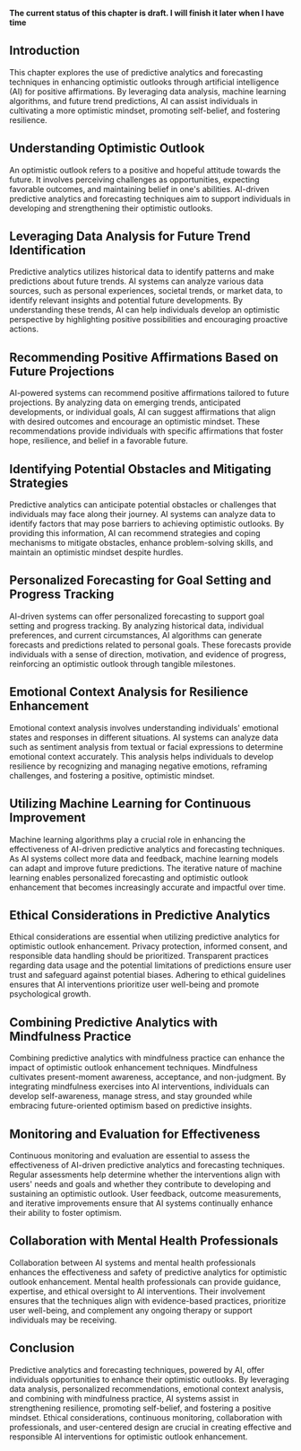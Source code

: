 **The current status of this chapter is draft. I will finish it later when I have time**

Introduction
------------

This chapter explores the use of predictive analytics and forecasting techniques in enhancing optimistic outlooks through artificial intelligence (AI) for positive affirmations. By leveraging data analysis, machine learning algorithms, and future trend predictions, AI can assist individuals in cultivating a more optimistic mindset, promoting self-belief, and fostering resilience.

Understanding Optimistic Outlook
--------------------------------

An optimistic outlook refers to a positive and hopeful attitude towards the future. It involves perceiving challenges as opportunities, expecting favorable outcomes, and maintaining belief in one's abilities. AI-driven predictive analytics and forecasting techniques aim to support individuals in developing and strengthening their optimistic outlooks.

Leveraging Data Analysis for Future Trend Identification
--------------------------------------------------------

Predictive analytics utilizes historical data to identify patterns and make predictions about future trends. AI systems can analyze various data sources, such as personal experiences, societal trends, or market data, to identify relevant insights and potential future developments. By understanding these trends, AI can help individuals develop an optimistic perspective by highlighting positive possibilities and encouraging proactive actions.

Recommending Positive Affirmations Based on Future Projections
--------------------------------------------------------------

AI-powered systems can recommend positive affirmations tailored to future projections. By analyzing data on emerging trends, anticipated developments, or individual goals, AI can suggest affirmations that align with desired outcomes and encourage an optimistic mindset. These recommendations provide individuals with specific affirmations that foster hope, resilience, and belief in a favorable future.

Identifying Potential Obstacles and Mitigating Strategies
---------------------------------------------------------

Predictive analytics can anticipate potential obstacles or challenges that individuals may face along their journey. AI systems can analyze data to identify factors that may pose barriers to achieving optimistic outlooks. By providing this information, AI can recommend strategies and coping mechanisms to mitigate obstacles, enhance problem-solving skills, and maintain an optimistic mindset despite hurdles.

Personalized Forecasting for Goal Setting and Progress Tracking
---------------------------------------------------------------

AI-driven systems can offer personalized forecasting to support goal setting and progress tracking. By analyzing historical data, individual preferences, and current circumstances, AI algorithms can generate forecasts and predictions related to personal goals. These forecasts provide individuals with a sense of direction, motivation, and evidence of progress, reinforcing an optimistic outlook through tangible milestones.

Emotional Context Analysis for Resilience Enhancement
-----------------------------------------------------

Emotional context analysis involves understanding individuals' emotional states and responses in different situations. AI systems can analyze data such as sentiment analysis from textual or facial expressions to determine emotional context accurately. This analysis helps individuals to develop resilience by recognizing and managing negative emotions, reframing challenges, and fostering a positive, optimistic mindset.

Utilizing Machine Learning for Continuous Improvement
-----------------------------------------------------

Machine learning algorithms play a crucial role in enhancing the effectiveness of AI-driven predictive analytics and forecasting techniques. As AI systems collect more data and feedback, machine learning models can adapt and improve future predictions. The iterative nature of machine learning enables personalized forecasting and optimistic outlook enhancement that becomes increasingly accurate and impactful over time.

Ethical Considerations in Predictive Analytics
----------------------------------------------

Ethical considerations are essential when utilizing predictive analytics for optimistic outlook enhancement. Privacy protection, informed consent, and responsible data handling should be prioritized. Transparent practices regarding data usage and the potential limitations of predictions ensure user trust and safeguard against potential biases. Adhering to ethical guidelines ensures that AI interventions prioritize user well-being and promote psychological growth.

Combining Predictive Analytics with Mindfulness Practice
--------------------------------------------------------

Combining predictive analytics with mindfulness practice can enhance the impact of optimistic outlook enhancement techniques. Mindfulness cultivates present-moment awareness, acceptance, and non-judgment. By integrating mindfulness exercises into AI interventions, individuals can develop self-awareness, manage stress, and stay grounded while embracing future-oriented optimism based on predictive insights.

Monitoring and Evaluation for Effectiveness
-------------------------------------------

Continuous monitoring and evaluation are essential to assess the effectiveness of AI-driven predictive analytics and forecasting techniques. Regular assessments help determine whether the interventions align with users' needs and goals and whether they contribute to developing and sustaining an optimistic outlook. User feedback, outcome measurements, and iterative improvements ensure that AI systems continually enhance their ability to foster optimism.

Collaboration with Mental Health Professionals
----------------------------------------------

Collaboration between AI systems and mental health professionals enhances the effectiveness and safety of predictive analytics for optimistic outlook enhancement. Mental health professionals can provide guidance, expertise, and ethical oversight to AI interventions. Their involvement ensures that the techniques align with evidence-based practices, prioritize user well-being, and complement any ongoing therapy or support individuals may be receiving.

Conclusion
----------

Predictive analytics and forecasting techniques, powered by AI, offer individuals opportunities to enhance their optimistic outlooks. By leveraging data analysis, personalized recommendations, emotional context analysis, and combining with mindfulness practice, AI systems assist in strengthening resilience, promoting self-belief, and fostering a positive mindset. Ethical considerations, continuous monitoring, collaboration with professionals, and user-centered design are crucial in creating effective and responsible AI interventions for optimistic outlook enhancement.
